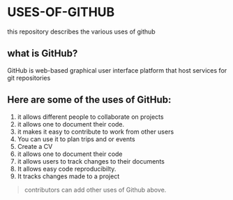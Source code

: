# USES-OF-GITHUB
this repository describes the various uses of github


## what is GitHub?
GitHub is web-based graphical user interface platform that host services for git repositories


## Here are some of the uses of GitHub:
1. it allows different people to collaborate on projects
2. it allows one to document their code.
3. it makes it easy to contribute to work from other users
4. You can use it to plan trips and or events
5. Create a CV 
6. it allows one to document their code
7. it allows users to track changes to their documents
8. It allows easy code reproducibilty.
9. It tracks changes made to a project



> contributors can add other uses of Github above.
